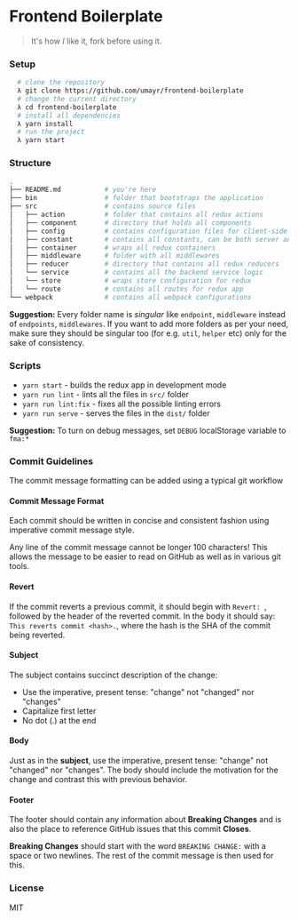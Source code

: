 # Frontend Boilerplate
> It's how _I_ like it, fork before using it.

### Setup
```bash
  # clone the repository
  λ git clone https://github.com/umayr/frontend-boilerplate
  # change the current directory
  λ cd frontend-boilerplate
  # install all dependencies
  λ yarn install
  # run the project
  λ yarn start
```

### Structure
```bash
.
├── README.md           # you're here
├── bin                 # folder that bootstraps the application
├── src                 # contains source files
│   ├── action          # folder that contains all redux actions
│   ├── component       # directory that holds all components
│   ├── config          # contains configuration files for client-side
│   ├── constant        # contains all constants, can be both server and client side
│   ├── container       # wraps all redux containers
│   ├── middleware      # folder with all middlewares
│   ├── reducer         # directory that contains all redux reducers
│   └── service         # contains all the backend service logic
│   └── store           # wraps store configuration for redux
│   └── route           # contains all routes for redux app
└── webpack             # contains all webpack configurations
```

**Suggestion:** Every folder name is _singular_ like `endpoint`, `middleware` instead of `endpoints`, `middlewares`. If you want to add more folders as per your need, make sure they should be singular too (for e.g. `util`, `helper` etc) only for the sake of consistency.

### Scripts

- `yarn start` - builds the redux app in development mode
- `yarn run lint` - lints all the files in `src/` folder
- `yarn run lint:fix` - fixes all the possible linting errors
- `yarn run serve` - serves the files in the `dist/` folder

**Suggestion:** To turn on debug messages, set `DEBUG` localStorage variable to `fma:*`

### Commit Guidelines

The commit message formatting can be added using a typical git workflow

#### Commit Message Format
Each commit should be written in concise and consistent fashion using imperative commit message style.

Any line of the commit message cannot be longer 100 characters! This allows the message to be easier
to read on GitHub as well as in various git tools.

#### Revert
If the commit reverts a previous commit, it should begin with `Revert: `, followed by the header of the reverted commit. In the body it should say: `This reverts commit <hash>.`, where the hash is the SHA of the commit being reverted.
#### Subject
The subject contains succinct description of the change:

* Use the imperative, present tense: "change" not "changed" nor "changes"
* Capitalize first letter
* No dot (.) at the end

#### Body
Just as in the **subject**, use the imperative, present tense: "change" not "changed" nor "changes".
The body should include the motivation for the change and contrast this with previous behavior.

#### Footer
The footer should contain any information about **Breaking Changes** and is also the place to
reference GitHub issues that this commit **Closes**.

**Breaking Changes** should start with the word `BREAKING CHANGE:` with a space or two newlines. The rest of the commit message is then used for this.


### License
MIT
